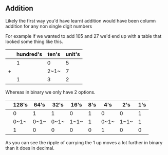 
## Addition

Likely the first way you'd have learnt addition would have been column addition for any non single digit numbers

For example if we wanted to add 105 and 27 we'd end up with a table that looked some thing like this.

|     | hundred's | ten's | unit's |
| --- | --------- | ----- | ------ |
|     | 1         | 0     | 5      |
| +   |           | 2~1~  | 7      |
|     | 1         | 3     | 2      |

Whereas in binary  we only have 2 options.

|     | 128's | 64's | 32's | 16's | 8's | 4's  | 2's  | 1's |
| --- | ----- | ---- | ---- | ---- | --- | ---- | ---- | --- |
|     | 0     | 1    | 1    | 0    | 1   | 0    | 0    | 1   |
|     | 0~1~  | 0~1~ | 0~1~ | 1~1~ | 1   | 0~1~ | 1~1~ | 1   |
|     | 1     | 0    | 0    | 0    | 0   | 1    | 0    | 0   |

As you can see the ripple of carrying the 1 up moves a lot further in binary than it does in decimal.

